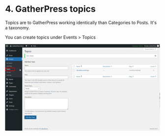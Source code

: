 # 4. GatherPress topics

Topics are to GatherPress working identically than Categories to Posts. It's a taxonomy.

You can create topics under Events > Topics

![Add GatherPress topics for events](../media/user-4-gatherpress-topics.png)
